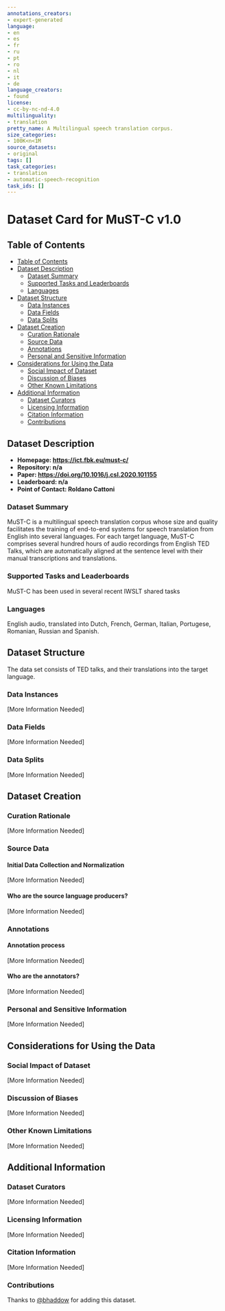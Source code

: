 ```yaml
---
annotations_creators:
- expert-generated
language:
- en
- es
- fr
- ru
- pt
- ro
- nl
- it
- de
language_creators:
- found
license:
- cc-by-nc-nd-4.0
multilinguality:
- translation
pretty_name: A Multilingual speech translation corpus.
size_categories:
- 100K<n<1M
source_datasets:
- original
tags: []
task_categories:
- translation
- automatic-speech-recognition
task_ids: []
---
```


# Dataset Card for MuST-C v1.0

## Table of Contents
- [Table of Contents](#table-of-contents)
- [Dataset Description](#dataset-description)
  - [Dataset Summary](#dataset-summary)
  - [Supported Tasks and Leaderboards](#supported-tasks-and-leaderboards)
  - [Languages](#languages)
- [Dataset Structure](#dataset-structure)
  - [Data Instances](#data-instances)
  - [Data Fields](#data-fields)
  - [Data Splits](#data-splits)
- [Dataset Creation](#dataset-creation)
  - [Curation Rationale](#curation-rationale)
  - [Source Data](#source-data)
  - [Annotations](#annotations)
  - [Personal and Sensitive Information](#personal-and-sensitive-information)
- [Considerations for Using the Data](#considerations-for-using-the-data)
  - [Social Impact of Dataset](#social-impact-of-dataset)
  - [Discussion of Biases](#discussion-of-biases)
  - [Other Known Limitations](#other-known-limitations)
- [Additional Information](#additional-information)
  - [Dataset Curators](#dataset-curators)
  - [Licensing Information](#licensing-information)
  - [Citation Information](#citation-information)
  - [Contributions](#contributions)

## Dataset Description

- **Homepage:  https://ict.fbk.eu/must-c/**
- **Repository: n/a**
- **Paper: https://doi.org/10.1016/j.csl.2020.101155**
- **Leaderboard: n/a**
- **Point of Contact: Roldano Cattoni**

### Dataset Summary

MuST-C is a multilingual speech translation corpus whose size and quality facilitates the training of end-to-end systems for speech translation from English into several languages. For each target language, MuST-C comprises several hundred hours of audio recordings from English TED Talks, which are automatically aligned at the sentence level with their manual transcriptions and translations.

### Supported Tasks and Leaderboards

MuST-C has been used in several recent IWSLT shared tasks  

### Languages

English audio, translated into Dutch, French, German, Italian, Portugese,  Romanian, Russian and Spanish. 

## Dataset Structure

The data set consists of TED talks, and their translations into the target language.

### Data Instances

[More Information Needed]

### Data Fields

[More Information Needed]

### Data Splits

[More Information Needed]

## Dataset Creation

### Curation Rationale

[More Information Needed]

### Source Data

#### Initial Data Collection and Normalization

[More Information Needed]

#### Who are the source language producers?

[More Information Needed]

### Annotations

#### Annotation process

[More Information Needed]

#### Who are the annotators?

[More Information Needed]

### Personal and Sensitive Information

[More Information Needed]

## Considerations for Using the Data

### Social Impact of Dataset

[More Information Needed]

### Discussion of Biases

[More Information Needed]

### Other Known Limitations

[More Information Needed]

## Additional Information

### Dataset Curators

[More Information Needed]

### Licensing Information

[More Information Needed]

### Citation Information

[More Information Needed]

### Contributions

Thanks to [@bhaddow](https://github.com/<github-username>) for adding this dataset.
